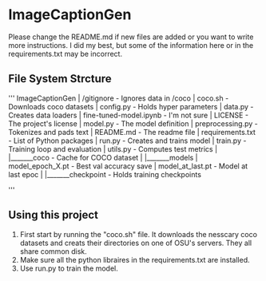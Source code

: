 # ImageCaptionGen
Please change the README.md if new files are added or you want to write more instructions.
I did my best, but some of the information here or in the requirements.txt may be incorrect.

## File System Strcture
'''
ImageCaptionGen
|   /gitignore                  - Ignores data in /coco
|   coco.sh                     - Downloads coco datasets
|   config.py                   - Holds hyper parameters
|   data.py                     - Creates data loaders
|   fine-tuned-model.ipynb      - I'm not sure
|   LICENSE                     - The project's license
|   model.py                    - The model definition
|   preprocessing.py            - Tokenizes and pads text
|   README.md                   - The readme file
|   requirements.txt            - List of Python packages
|   run.py                      - Creates and trains model
|   train.py                    - Training loop and evaluation
|   utils.py                    - Computes test metrics
|
|_______coco                    - Cache for COCO dataset
|
|_______models
        |   model_epoch_X.pt    - Best val accuracy save
        |   model_at_last.pt    - Model at last epoc
        |
        |_______checkpoint      - Holds training checkpoints

'''

## Using this project
1. First start by running the "coco.sh" file. It downloads the nesscary coco datasets and creats their directories on one of OSU's servers. They all share common disk.
2. Make sure all the python libraires in the requirements.txt are installed.
3. Use run.py to train the model.
